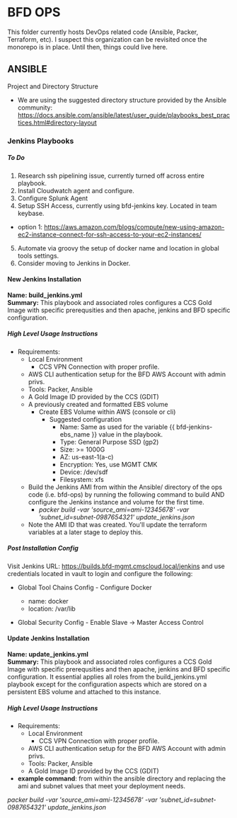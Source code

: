 # __BFD OPS__

This folder currently hosts DevOps related code (Ansible, Packer, Terraform, etc). I suspect this organization can be revisited once the monorepo is in place. Until then, things could live here. 

## ANSIBLE

Project and Directory Structure
- We are using the suggested directory structure provided by the Ansible community: https://docs.ansible.com/ansible/latest/user_guide/playbooks_best_practices.html#directory-layout

### Jenkins Playbooks 
##### To Do
 1. Research ssh pipelining issue, currently turned off across entire playbook. 
 2. Install Cloudwatch agent and configure.
 3. Configure Splunk Agent 
 4. Setup SSH Access, currently using bfd-jenkins key. Located in team keybase. 
   - option 1: https://aws.amazon.com/blogs/compute/new-using-amazon-ec2-instance-connect-for-ssh-access-to-your-ec2-instances/
 5. Automate via groovy the setup of docker name and location in global tools settings.
 6. Consider moving to Jenkins in Docker. 

#### New Jenkins Installation
__Name: build_jenkins.yml__<br>
__Summary:__ This playbook and associated roles configures a CCS Gold Image with specific prerequsities and then apache, jenkins and BFD specific configuration. 

##### High Level Usage Instructions
 - Requirements: 
   - Local Environment 
     - CCS VPN Connection with proper profile. 
    - AWS CLI authentication setup for the BFD AWS Account with admin privs. 
    - Tools: Packer, Ansible
   - A Gold Image ID provided by the CCS (GDIT)
   - A previously created and formatted EBS volume
     - Create EBS Volume within AWS (console or cli)
       - Suggested configuration
         - Name: Same as used for the variable {{ bfd-jenkins-ebs_name }} value in the playbook. 
         - Type: General Purpose SSD (gp2)
         - Size: >= 1000G 
         - AZ: us-east-1(a-c)
         - Encryption: Yes, use MGMT CMK
         - Device: /dev/sdf 
         - Filesystem: xfs 
   - Build the Jenkins AMI from within the Ansible/ directory of the ops code (i.e. bfd-ops) by running the following command to build AND configure the Jenkins instance and volume for the first time. 
     - *packer build -var 'source_ami=ami-12345678' -var 'subnet_id=subnet-0987654321' update_jenkins.json*
   - Note the AMI ID that was created. You'll update the terraform variables at a later stage to deploy this.
   
##### Post Installation Config 
Visit Jenkins URL: https://builds.bfd-mgmt.cmscloud.local/jenkins and use credentials located in vault to login and configure the following:
 - Global Tool Chains Config - Configure Docker
     - name: docker
     - location: /var/lib 

- Global Security Config - Enable Slave -> Master Access Control

#### Update Jenkins Installation 

__Name: update_jenkins.yml__<br>
__Summary:__ This playbook and associated roles configures a CCS Gold Image with specific prerequsities and then apache, jenkins and BFD specific configuration. It essential applies all roles from the build_jenkins.yml playbook except for the configuration aspects which are stored on a persistent EBS volume and attached to this instance. 

##### High Level Usage Instructions
 - Requirements: 
   - Local Environment 
     - CCS VPN Connection with proper profile. 
    - AWS CLI authentication setup for the BFD AWS Account with admin privs. 
    - Tools: Packer, Ansible
   - A Gold Image ID provided by the CCS (GDIT)
 - __example command__: from within the ansible directory and replacing the ami and subnet values that meet your deployment needs. 

*packer build -var 'source_ami=ami-12345678' -var 'subnet_id=subnet-0987654321' update_jenkins.json*
